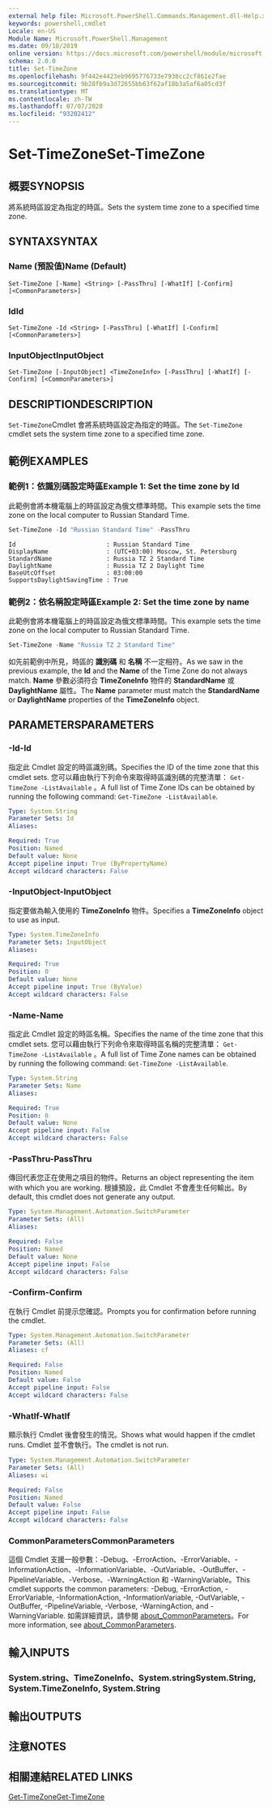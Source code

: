 ```yaml
---
external help file: Microsoft.PowerShell.Commands.Management.dll-Help.xml
keywords: powershell,cmdlet
Locale: en-US
Module Name: Microsoft.PowerShell.Management
ms.date: 09/18/2019
online version: https://docs.microsoft.com/powershell/module/microsoft.powershell.management/set-timezone?view=powershell-6&WT.mc_id=ps-gethelp
schema: 2.0.0
title: Set-TimeZone
ms.openlocfilehash: 9f442e4423eb9695776733e7938cc2cf861e2fae
ms.sourcegitcommit: 9b28fb9a3d72655bb63f62af18b3a5af6a05cd3f
ms.translationtype: MT
ms.contentlocale: zh-TW
ms.lasthandoff: 07/07/2020
ms.locfileid: "93202412"
---
```

# <span data-ttu-id="80a17-103">Set-TimeZone</span><span class="sxs-lookup"><span data-stu-id="80a17-103">Set-TimeZone</span></span>

## <span data-ttu-id="80a17-104">概要</span><span class="sxs-lookup"><span data-stu-id="80a17-104">SYNOPSIS</span></span>
<span data-ttu-id="80a17-105">將系統時區設定為指定的時區。</span><span class="sxs-lookup"><span data-stu-id="80a17-105">Sets the system time zone to a specified time zone.</span></span>

## <span data-ttu-id="80a17-106">SYNTAX</span><span class="sxs-lookup"><span data-stu-id="80a17-106">SYNTAX</span></span>

### <span data-ttu-id="80a17-107">Name (預設值)</span><span class="sxs-lookup"><span data-stu-id="80a17-107">Name (Default)</span></span>

```
Set-TimeZone [-Name] <String> [-PassThru] [-WhatIf] [-Confirm] [<CommonParameters>]
```

### <span data-ttu-id="80a17-108">Id</span><span class="sxs-lookup"><span data-stu-id="80a17-108">Id</span></span>

```
Set-TimeZone -Id <String> [-PassThru] [-WhatIf] [-Confirm] [<CommonParameters>]
```

### <span data-ttu-id="80a17-109">InputObject</span><span class="sxs-lookup"><span data-stu-id="80a17-109">InputObject</span></span>

```
Set-TimeZone [-InputObject] <TimeZoneInfo> [-PassThru] [-WhatIf] [-Confirm] [<CommonParameters>]
```

## <span data-ttu-id="80a17-110">DESCRIPTION</span><span class="sxs-lookup"><span data-stu-id="80a17-110">DESCRIPTION</span></span>

<span data-ttu-id="80a17-111">`Set-TimeZone`Cmdlet 會將系統時區設定為指定的時區。</span><span class="sxs-lookup"><span data-stu-id="80a17-111">The `Set-TimeZone` cmdlet sets the system time zone to a specified time zone.</span></span>

## <span data-ttu-id="80a17-112">範例</span><span class="sxs-lookup"><span data-stu-id="80a17-112">EXAMPLES</span></span>

### <span data-ttu-id="80a17-113">範例1：依識別碼設定時區</span><span class="sxs-lookup"><span data-stu-id="80a17-113">Example 1: Set the time zone by Id</span></span>

<span data-ttu-id="80a17-114">此範例會將本機電腦上的時區設定為俄文標準時間。</span><span class="sxs-lookup"><span data-stu-id="80a17-114">This example sets the time zone on the local computer to Russian Standard Time.</span></span>

```powershell
Set-TimeZone -Id "Russian Standard Time" -PassThru
```

```Output
Id                         : Russian Standard Time
DisplayName                : (UTC+03:00) Moscow, St. Petersburg
StandardName               : Russia TZ 2 Standard Time
DaylightName               : Russia TZ 2 Daylight Time
BaseUtcOffset              : 03:00:00
SupportsDaylightSavingTime : True
```

### <span data-ttu-id="80a17-115">範例2：依名稱設定時區</span><span class="sxs-lookup"><span data-stu-id="80a17-115">Example 2: Set the time zone by name</span></span>

<span data-ttu-id="80a17-116">此範例會將本機電腦上的時區設定為俄文標準時間。</span><span class="sxs-lookup"><span data-stu-id="80a17-116">This example sets the time zone on the local computer to Russian Standard Time.</span></span>

```powershell
Set-TimeZone -Name "Russia TZ 2 Standard Time"
```

<span data-ttu-id="80a17-117">如先前範例中所見，時區的 **識別碼** 和 **名稱** 不一定相符。</span><span class="sxs-lookup"><span data-stu-id="80a17-117">As we saw in the previous example, the **Id** and the **Name** of the Time Zone do not always match.</span></span>
<span data-ttu-id="80a17-118">**Name** 參數必須符合 **TimeZoneInfo** 物件的 **StandardName** 或 **DaylightName** 屬性。</span><span class="sxs-lookup"><span data-stu-id="80a17-118">The **Name** parameter must match the **StandardName** or **DaylightName** properties of the **TimeZoneInfo** object.</span></span>

## <span data-ttu-id="80a17-119">PARAMETERS</span><span class="sxs-lookup"><span data-stu-id="80a17-119">PARAMETERS</span></span>

### <span data-ttu-id="80a17-120">-Id</span><span class="sxs-lookup"><span data-stu-id="80a17-120">-Id</span></span>

<span data-ttu-id="80a17-121">指定此 Cmdlet 設定的時區識別碼。</span><span class="sxs-lookup"><span data-stu-id="80a17-121">Specifies the ID of the time zone that this cmdlet sets.</span></span> <span data-ttu-id="80a17-122">您可以藉由執行下列命令來取得時區識別碼的完整清單： `Get-TimeZone -ListAvailable` 。</span><span class="sxs-lookup"><span data-stu-id="80a17-122">A full list of Time Zone IDs can be obtained by running the following command: `Get-TimeZone -ListAvailable`.</span></span>

```yaml
Type: System.String
Parameter Sets: Id
Aliases:

Required: True
Position: Named
Default value: None
Accept pipeline input: True (ByPropertyName)
Accept wildcard characters: False
```

### <span data-ttu-id="80a17-123">-InputObject</span><span class="sxs-lookup"><span data-stu-id="80a17-123">-InputObject</span></span>

<span data-ttu-id="80a17-124">指定要做為輸入使用的 **TimeZoneInfo** 物件。</span><span class="sxs-lookup"><span data-stu-id="80a17-124">Specifies a **TimeZoneInfo** object to use as input.</span></span>

```yaml
Type: System.TimeZoneInfo
Parameter Sets: InputObject
Aliases:

Required: True
Position: 0
Default value: None
Accept pipeline input: True (ByValue)
Accept wildcard characters: False
```

### <span data-ttu-id="80a17-125">-Name</span><span class="sxs-lookup"><span data-stu-id="80a17-125">-Name</span></span>

<span data-ttu-id="80a17-126">指定此 Cmdlet 設定的時區名稱。</span><span class="sxs-lookup"><span data-stu-id="80a17-126">Specifies the name of the time zone that this cmdlet sets.</span></span> <span data-ttu-id="80a17-127">您可以藉由執行下列命令來取得時區名稱的完整清單： `Get-TimeZone -ListAvailable` 。</span><span class="sxs-lookup"><span data-stu-id="80a17-127">A full list of Time Zone names can be obtained by running the following command: `Get-TimeZone -ListAvailable`.</span></span>

```yaml
Type: System.String
Parameter Sets: Name
Aliases:

Required: True
Position: 0
Default value: None
Accept pipeline input: False
Accept wildcard characters: False
```

### <span data-ttu-id="80a17-128">-PassThru</span><span class="sxs-lookup"><span data-stu-id="80a17-128">-PassThru</span></span>

<span data-ttu-id="80a17-129">傳回代表您正在使用之項目的物件。</span><span class="sxs-lookup"><span data-stu-id="80a17-129">Returns an object representing the item with which you are working.</span></span> <span data-ttu-id="80a17-130">根據預設，此 Cmdlet 不會產生任何輸出。</span><span class="sxs-lookup"><span data-stu-id="80a17-130">By default, this cmdlet does not generate any output.</span></span>

```yaml
Type: System.Management.Automation.SwitchParameter
Parameter Sets: (All)
Aliases:

Required: False
Position: Named
Default value: None
Accept pipeline input: False
Accept wildcard characters: False
```

### <span data-ttu-id="80a17-131">-Confirm</span><span class="sxs-lookup"><span data-stu-id="80a17-131">-Confirm</span></span>

<span data-ttu-id="80a17-132">在執行 Cmdlet 前提示您確認。</span><span class="sxs-lookup"><span data-stu-id="80a17-132">Prompts you for confirmation before running the cmdlet.</span></span>

```yaml
Type: System.Management.Automation.SwitchParameter
Parameter Sets: (All)
Aliases: cf

Required: False
Position: Named
Default value: False
Accept pipeline input: False
Accept wildcard characters: False
```

### <span data-ttu-id="80a17-133">-WhatIf</span><span class="sxs-lookup"><span data-stu-id="80a17-133">-WhatIf</span></span>

<span data-ttu-id="80a17-134">顯示執行 Cmdlet 後會發生的情況。</span><span class="sxs-lookup"><span data-stu-id="80a17-134">Shows what would happen if the cmdlet runs.</span></span> <span data-ttu-id="80a17-135">Cmdlet 並不會執行。</span><span class="sxs-lookup"><span data-stu-id="80a17-135">The cmdlet is not run.</span></span>

```yaml
Type: System.Management.Automation.SwitchParameter
Parameter Sets: (All)
Aliases: wi

Required: False
Position: Named
Default value: False
Accept pipeline input: False
Accept wildcard characters: False
```

### <span data-ttu-id="80a17-136">CommonParameters</span><span class="sxs-lookup"><span data-stu-id="80a17-136">CommonParameters</span></span>

<span data-ttu-id="80a17-137">這個 Cmdlet 支援一般參數：-Debug、-ErrorAction、-ErrorVariable、-InformationAction、-InformationVariable、-OutVariable、-OutBuffer、-PipelineVariable、-Verbose、-WarningAction 和 -WarningVariable。</span><span class="sxs-lookup"><span data-stu-id="80a17-137">This cmdlet supports the common parameters: -Debug, -ErrorAction, -ErrorVariable, -InformationAction, -InformationVariable, -OutVariable, -OutBuffer, -PipelineVariable, -Verbose, -WarningAction, and -WarningVariable.</span></span> <span data-ttu-id="80a17-138">如需詳細資訊，請參閱 [about_CommonParameters](https://go.microsoft.com/fwlink/?LinkID=113216)。</span><span class="sxs-lookup"><span data-stu-id="80a17-138">For more information, see [about_CommonParameters](https://go.microsoft.com/fwlink/?LinkID=113216).</span></span>

## <span data-ttu-id="80a17-139">輸入</span><span class="sxs-lookup"><span data-stu-id="80a17-139">INPUTS</span></span>

### <span data-ttu-id="80a17-140">System.string、TimeZoneInfo、System.string</span><span class="sxs-lookup"><span data-stu-id="80a17-140">System.String, System.TimeZoneInfo, System.String</span></span>

## <span data-ttu-id="80a17-141">輸出</span><span class="sxs-lookup"><span data-stu-id="80a17-141">OUTPUTS</span></span>

## <span data-ttu-id="80a17-142">注意</span><span class="sxs-lookup"><span data-stu-id="80a17-142">NOTES</span></span>

## <span data-ttu-id="80a17-143">相關連結</span><span class="sxs-lookup"><span data-stu-id="80a17-143">RELATED LINKS</span></span>

[<span data-ttu-id="80a17-144">Get-TimeZone</span><span class="sxs-lookup"><span data-stu-id="80a17-144">Get-TimeZone</span></span>](Get-TimeZone.md)
